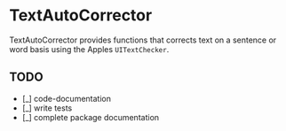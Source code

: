 # TextAutoCorrector

TextAutoCorrector provides functions that corrects text on a sentence or word basis using the Apples `UITextChecker`.  

## TODO

- [_] code-documentation
- [_] write tests
- [_] complete package documentation
